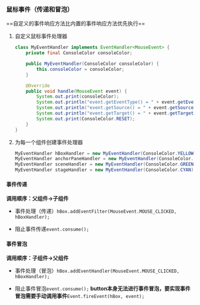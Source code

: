 ### 鼠标事件（传递和冒泡）

==自定义的事件响应方法比内置的事件响应方法优先执行==

1. 自定义鼠标事件处理器
  
   ```java
   class MyEventHandler implements EventHandler<MouseEvent> {  
       private final ConsoleColor consoleColor;  
   
       public MyEventHandler(ConsoleColor consoleColor) {  
           this.consoleColor = consoleColor;  
       }  
   
       @Override  
       public void handle(MouseEvent event) {  
           System.out.print(consoleColor);  
           System.out.println("event.getEventType() = " + event.getEventType());  
           System.out.println("event.getSource() = " + event.getSource());  
           System.out.println("event.getTarget() = " + event.getTarget());  
           System.out.print(ConsoleColor.RESET);  
       }  
   }
   ```

2. 为每一个组件创建事件处理器
  
   ```java
   MyEventHandler hBoxHandler = new MyEventHandler(ConsoleColor.YELLOW);  
   MyEventHandler anchorPaneHandler = new MyEventHandler(ConsoleColor.RED);  
   MyEventHandler sceneHandler = new MyEventHandler(ConsoleColor.GREEN);  
   MyEventHandler stageHandler = new MyEventHandler(ConsoleColor.CYAN);
   ```
   
#### 事件传递

   **调用顺序：父组件->子组件**
* 事件处理（传递）`hBox.addEventFilter(MouseEvent.MOUSE_CLICKED, hBoxHandler);`

* 阻止事件传递`event.consume();`
  
#### 事件冒泡

**调用顺序：子组件->父组件**
* 事件处理（冒泡）`hBox.addEventHandler(MouseEvent.MOUSE_CLICKED, hBoxHandler);`

* 阻止事件冒泡`event.consume();`
  **button本身无法进行事件冒泡，要实现事件冒泡需要手动调用事件**`Event.fireEvent(hBox, event);`